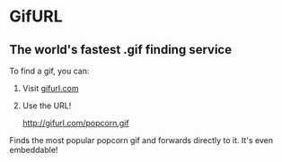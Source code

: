 # GifURL
## The world's fastest .gif finding service

To find a gif, you can:

1. Visit [gifurl.com](http://gifurl.com)
2. Use the URL!

    http://gifurl.com/popcorn.gif

Finds the most popular popcorn gif and forwards directly to it. It's even embeddable!
